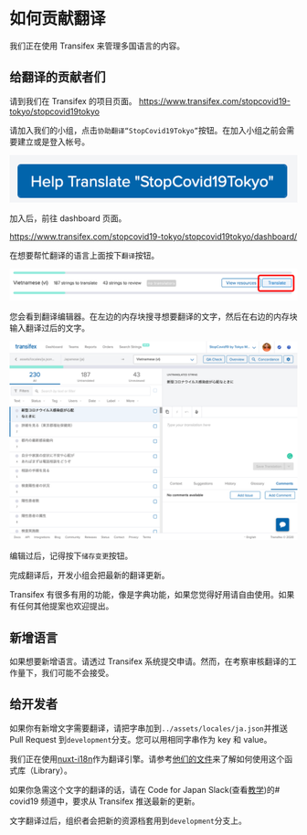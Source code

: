 # 如何贡献翻译

我们正在使用 Transifex 来管理多国语言的内容。

## 给翻译的贡献者们

请到我们在 Transifex 的项目页面。
https://www.transifex.com/stopcovid19-tokyo/stopcovid19tokyo

请加入我们的小组，点击`协助翻译“StopCovid19Tokyo”`按钮。在加入小组之前会需要建立或是登入帐号。

![](../../.github/img/2020-03-16-16-05-37.png)

加入后，前往 dashboard 页面。

https://www.transifex.com/stopcovid19-tokyo/stopcovid19tokyo/dashboard/

在想要帮忙翻译的语言上面按下`翻译`按钮。

![](../../.github/img/2020-03-16-16-09-47.png)

您会看到翻译编辑器。在左边的内存块搜寻想要翻译的文字，然后在右边的内存块输入翻译过后的文字。

![](../../.github/img/2020-03-16-16-11-14.png)

编辑过后，记得按下`储存变更`按钮。

完成翻译后，开发小组会把最新的翻译更新。

Transifex 有很多有用的功能，像是字典功能，如果您觉得好用请自由使用。如果有任何其他提案也欢迎提出。

## 新增语言

如果想要新增语言。请透过 Transifex 系统提交申请。然而，在考察审核翻译的工作量下，我们可能不会接受。

## 给开发者

如果你有新增文字需要翻译，请把字串加到`../assets/locales/ja.json`并推送 Pull Request 到`development`分支。您可以用相同字串作为 key 和 value。

我们正在使用[nuxt-i18n](https://github.com/nuxt-community/nuxt-i18n)作为翻译引擎。请参考[他们的文件](https://nuxtjs.org/examples/i18n/)来了解如何使用这个函式库（Library）。

如果你急需这个文字的翻译的话，请在 Code for Japan Slack(查看[教学](https://github.com/tokyo-metropolitan-gov/covid19/blob/development/docs/zh_TW/CONTRIBUTING.md#%E5%A6%82%E4%BD%95%E5%8F%83%E8%88%87%E4%BA%A4%E6%B5%81))的# covid19 频道中，要求从 Transifex 推送最新的更新。

文字翻译过后，组织者会把新的资源档套用到`development`分支上。

